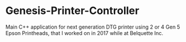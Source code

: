 # Genesis-Printer-Controller
Main C++ application for next generation DTG printer using 2 or 4 Gen 5 Epson Printheads, that I worked on in 2017 while at Belquette Inc.
